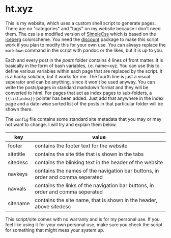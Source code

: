 # ht.xyz
This is my website, which uses a custom shell script to generate pages. There are no "categories" and "tags" on my website because I don't need them. The css is a modified version of [SimpleCss](https://simplecss.org/) which is based on the [iceberg](https://github.com/cocopon/iceberg.vim/) colorscheme. You need the [discount](https://www.pell.portland.or.us/~orc/Code/discount/) package to make this script work if you plan to modify this for your own use. You can always replace the `markdown` command in the script with pandoc or the likes, but it is up to you.

Each and every post in the *posts* folder contains 4 lines of front matter. It is basically in the form of bash variables, i.e. name=xyz. You can use this to define various variables within each page that are replaced by the script. It is a hacky solution, but it works for me. The fourth line is just a visual seperator and can be anything, since it won't be used anyway. You can write the posts/pages in standard markdown format and they will be converted to html. For pages that act as index pages to sub-folders, a `{{listindex}}` pointer has been added. Just add that anywhere in the index page and a date-wise sorted list of the posts in that particular folder will be shown there.

The `config` file contains some standard site metadata that you may or may not want to change. I will try and explain them below.

 | key | value | 
 | --- | --- | 
 | footer | contains the footer text for the website | 
 | sitetitle | contains the site title that is shown in the tabs | 
 | sitedesc | contains the blinking text in the header of the website | 
 | navkeys | contains the names of the navigation bar buttons, in order and comma seperated | 
 | navvals | contains the links of the navigation bar buttons, in order and comma seperated | 
 | sitename | contains the site name, that is shown in the header, above sitedesc | 

This script/site comes with no warranty and is for my personal use. If you feel like using it for your own personal use, make sure you check the script for something that might mess your system up.
